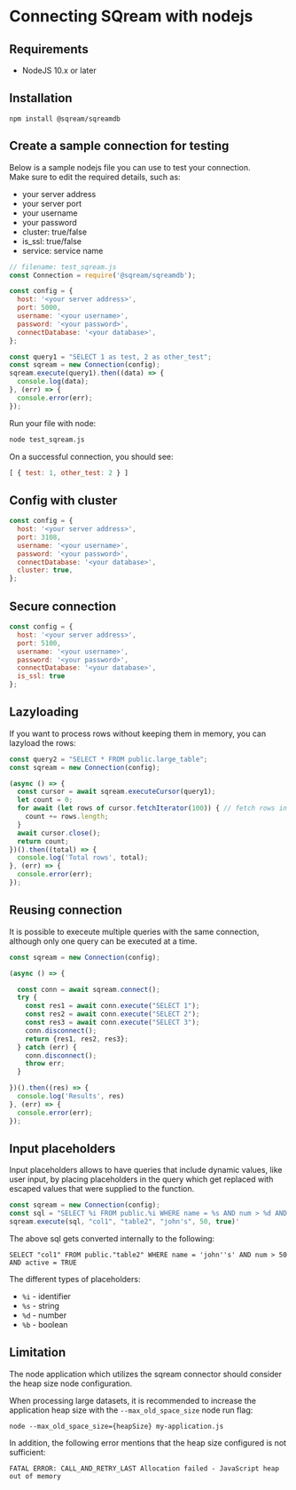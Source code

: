 # Connecting SQream with nodejs

## Requirements

- NodeJS 10.x or later

## Installation

`npm install @sqream/sqreamdb`

## Create a sample connection for testing

Below is a sample nodejs file you can use to test your connection. <br />
Make sure to edit the required details, such as:
 * your server address
 * your server port
 * your username
 * your password
 * cluster: true/false
 * is_ssl: true/false
 * service: service name

```javascript
// filename: test_sqream.js
const Connection = require('@sqream/sqreamdb');

const config = {
  host: '<your server address>',
  port: 5000,
  username: '<your username>',
  password: '<your password>',
  connectDatabase: '<your database>',
};

const query1 = "SELECT 1 as test, 2 as other_test";
const sqream = new Connection(config);
sqream.execute(query1).then((data) => {
  console.log(data);
}, (err) => {
  console.error(err);
});

```

Run your file with node:

```bash
node test_sqream.js
```

On a successful connection, you should see:

```javascript
[ { test: 1, other_test: 2 } ]
```

## Config with cluster

```javascript
const config = {
  host: '<your server address>',
  port: 3108,
  username: '<your username>',
  password: '<your password>',
  connectDatabase: '<your database>',
  cluster: true,
};

```

## Secure connection

```javascript
const config = {
  host: '<your server address>',
  port: 5100,
  username: '<your username>',
  password: '<your password>',
  connectDatabase: '<your database>',
  is_ssl: true
};

```

## Lazyloading

If you want to process rows without keeping them in memory, you can lazyload the rows:

```javascript
const query2 = "SELECT * FROM public.large_table";
const sqream = new Connection(config);

(async () => {
  const cursor = await sqream.executeCursor(query1);
  let count = 0;
  for await (let rows of cursor.fetchIterator(100)) { // fetch rows in chunks of 100
    count += rows.length;
  }
  await cursor.close();
  return count;
})().then((total) => {
  console.log('Total rows', total);
}, (err) => {
  console.error(err);
});
```

## Reusing connection

It is possible to execeute multiple queries with the same connection, although only one query can be executed at a time.

```javascript
const sqream = new Connection(config);

(async () => {

  const conn = await sqream.connect();
  try {
    const res1 = await conn.execute("SELECT 1");
    const res2 = await conn.execute("SELECT 2");
    const res3 = await conn.execute("SELECT 3");
    conn.disconnect();
    return {res1, res2, res3};
  } catch (err) {
    conn.disconnect();
    throw err;
  }

})().then((res) => {
  console.log('Results', res)
}, (err) => {
  console.error(err);
});
```

## Input placeholders

Input placeholders allows to have queries that include dynamic values, like user input, by placing placeholders in the query which get replaced with escaped values that were supplied to the function.

```javascript
const sqream = new Connection(config);
const sql = "SELECT %i FROM public.%i WHERE name = %s AND num > %d AND active = %b";
sqream.execute(sql, "col1", "table2", "john's", 50, true)'
```

The above sql gets converted internally to the following:


```
SELECT "col1" FROM public."table2" WHERE name = 'john''s' AND num > 50 AND active = TRUE
```

The different types of placeholders:

- `%i` - identifier
- `%s` - string
- `%d` - number
- `%b` - boolean

## Limitation

The node application which utilizes the sqream connector should consider the heap size node configuration.

 When processing large datasets, it is recommended to increase the application heap size with the `--max_old_space_size` node run flag:

```
node --max_old_space_size={heapSize} my-application.js
```

In addition, the following error mentions that the heap size configured is not sufficient:

`FATAL ERROR: CALL_AND_RETRY_LAST Allocation failed - JavaScript heap out of memory`

